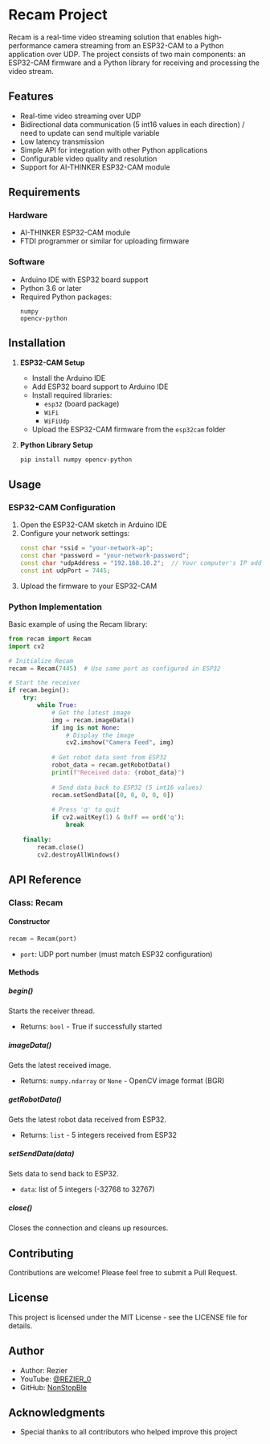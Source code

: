 # Recam Project

Recam is a real-time video streaming solution that enables high-performance camera streaming from an ESP32-CAM to a Python application over UDP. The project consists of two main components: an ESP32-CAM firmware and a Python library for receiving and processing the video stream.

## Features

- Real-time video streaming over UDP
- Bidirectional data communication (5 int16 values in each direction) / need to update can send multiple variable
- Low latency transmission
- Simple API for integration with other Python applications
- Configurable video quality and resolution
- Support for AI-THINKER ESP32-CAM module

## Requirements

### Hardware
- AI-THINKER ESP32-CAM module
- FTDI programmer or similar for uploading firmware

### Software
- Arduino IDE with ESP32 board support
- Python 3.6 or later
- Required Python packages:
  ```
  numpy
  opencv-python
  ```

## Installation

1. **ESP32-CAM Setup**
   - Install the Arduino IDE
   - Add ESP32 board support to Arduino IDE
   - Install required libraries:
     - `esp32` (board package)
     - `WiFi`
     - `WiFiUdp`
   - Upload the ESP32-CAM firmware from the `esp32cam` folder

2. **Python Library Setup**
   ```bash
   pip install numpy opencv-python
   ```

## Usage

### ESP32-CAM Configuration

1. Open the ESP32-CAM sketch in Arduino IDE
2. Configure your network settings:
   ```cpp
   const char *ssid = "your-network-ap";
   const char *password = "your-network-password";
   const char *udpAddress = "192.168.10.2";  // Your computer's IP address
   const int udpPort = 7445;
   ```
3. Upload the firmware to your ESP32-CAM

### Python Implementation

Basic example of using the Recam library:

```python
from recam import Recam
import cv2

# Initialize Recam
recam = Recam(7445)  # Use same port as configured in ESP32

# Start the receiver
if recam.begin():
    try:
        while True:
            # Get the latest image
            img = recam.imageData()
            if img is not None:
                # Display the image
                cv2.imshow("Camera Feed", img)
                
            # Get robot data sent from ESP32
            robot_data = recam.getRobotData()
            print(f"Received data: {robot_data}")
            
            # Send data back to ESP32 (5 int16 values)
            recam.setSendData([0, 0, 0, 0, 0])
            
            # Press 'q' to quit
            if cv2.waitKey(1) & 0xFF == ord('q'):
                break
                
    finally:
        recam.close()
        cv2.destroyAllWindows()
```

## API Reference

### Class: Recam

#### Constructor
```python
recam = Recam(port)
```
- `port`: UDP port number (must match ESP32 configuration)

#### Methods

##### begin()
Starts the receiver thread.
- Returns: `bool` - True if successfully started

##### imageData()
Gets the latest received image.
- Returns: `numpy.ndarray` or `None` - OpenCV image format (BGR)

##### getRobotData()
Gets the latest robot data received from ESP32.
- Returns: `list` - 5 integers received from ESP32

##### setSendData(data)
Sets data to send back to ESP32.
- `data`: list of 5 integers (-32768 to 32767)

##### close()
Closes the connection and cleans up resources.

## Contributing

Contributions are welcome! Please feel free to submit a Pull Request.

## License

This project is licensed under the MIT License - see the LICENSE file for details.

## Author

- Author: Rezier
- YouTube: [@REZIER_0](https://www.youtube.com/@REZIER_0)
- GitHub: [NonStopBle](https://github.com/NonStopBle/Recam)

## Acknowledgments
- Special thanks to all contributors who helped improve this project
